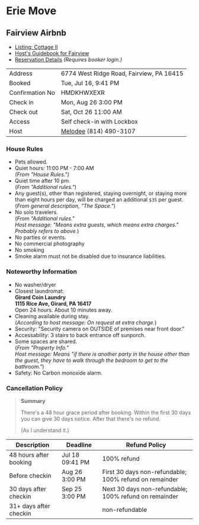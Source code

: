Erie Move
=========

Fairview Airbnb
---------------

* [Listing: Cottage II](https://www.airbnb.com/rooms/25009907?source_impression_id=p3_1721227866_P3K3856i5Vh4j8G0)
* [Host's Guidebook for Fairview](https://www.airbnb.com/s/guidebooks?refinement_paths[]=/guidebooks/83575)
* [Reservation Details](https://www.airbnb.com/trips/v1/reservation-details/ro/RESERVATION2_CHECKIN/HMDKHWXEXR) *(Requires booker login.)*

|                 |                                          |
|-----------------|------------------------------------------|
| Address         | 6774 West Ridge Road, Fairview, PA 16415 |
| Booked          | Tue, Jul 16, 9:41 PM                     |
| Confirmation No | HMDKHWXEXR                               |
| Check in        | Mon, Aug 26 3:00 PM                      |
| Check out       | Sat, Oct 26 11:00 AM                     |
| Access          | Self check-in with Lockbox               |
| Host            | [Melodee][Melodee]  (814) 490-3107       |

[Melodee]: https://www.airbnb.com/users/show/113720605

### House Rules

* Pets allowed.
* Quiet hours: 11:00 PM - 7:00 AM \
  *(From "House Rules.")*
* Quiet time after 10 pm. \
  (*From "Additional rules."*)
* Any guest(s), other than registered, staying overnight, or staying more than eight hours per day, will be charged an additional `$35` per guest. \
  (*From general description, "The Space."*)
* No solo travelers. \
  (*From "Additional rules."* \
  *Host message: "Means extra guests, which means extra charges."* \
  *Probably refers to above.*)
* No parties or events.
* No commercial photography
* No smoking
* Smoke alarm must not be disabled due to insurance liabilities.

### Noteworthy Information

* No washer/dryer
* Closest laundromat: \
  **Girard Coin Laundry** \
  **1115 Rice Ave, Girard, PA 16417** \
  Open 24 hours. About 10 minutes away.
* Cleaning available during stay. \
  (*According to host message: On request at extra charge.*)
* Security: "Security camera on OUTSIDE of premises near front door."
* Accessability: 3 stairs to back entrance off sunporch.
* Some spaces are shared. \
  (*From "Property Info."* \
  *Host message: Means "if there is another party in the house other than the guest, they have to walk through the bedroom to get to the bathroom."*)
* Safety: No Carbon monoxide alarm.

### Cancellation Policy

> **Summary**
>
> There's a 48 hour grace period after booking. Within the first 30 days you
> can give 30 days notice. After that there's no refund.
>
> (As I understand it.)

| Description            | Deadline        | Refund Policy                                           |
|------------------------|-----------------|---------------------------------------------------------|
| 48 hours after booking | Jul 18 09:41 PM | 100% refund                                             |
| Before checkin         | Aug 26 3:00 PM  | First 30 days non-refundable; 100% refund on remainder  |
| 30 days after checkin  | Sep 25 3:00 PM  | Next 30 days non-refundable; 100% refund on remainder   |
| 31+ days after checkin |                 | non-refundable                                          |
